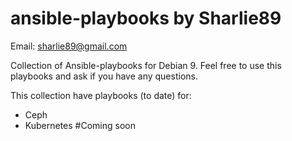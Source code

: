 # ansible-playbooks by Sharlie89

Email: sharlie89@gmail.com

Collection of Ansible-playbooks for Debian 9. Feel free to use this playbooks and ask if you have any questions.

This collection have playbooks (to date) for:

  - Ceph
  - Kubernetes #Coming soon
